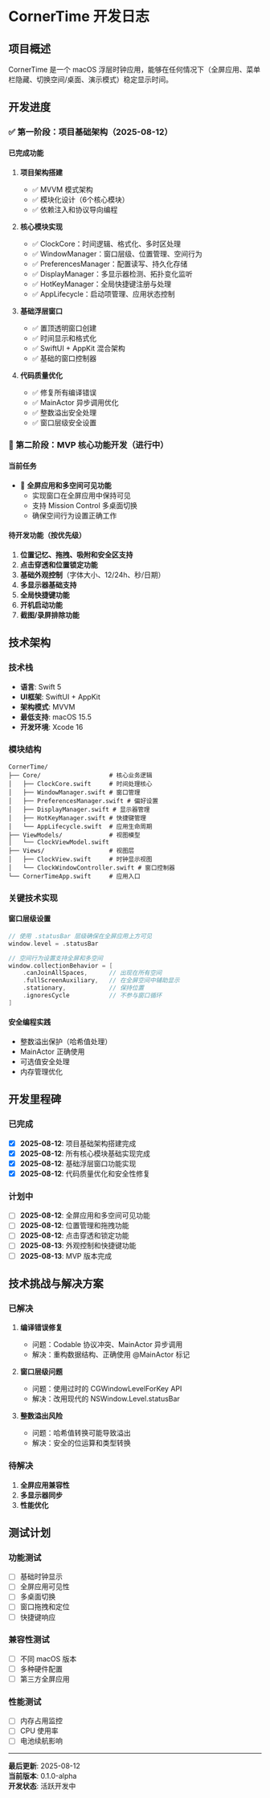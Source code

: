 # CornerTime 开发日志

## 项目概述
CornerTime 是一个 macOS 浮层时钟应用，能够在任何情况下（全屏应用、菜单栏隐藏、切换空间/桌面、演示模式）稳定显示时间。

## 开发进度

### ✅ 第一阶段：项目基础架构（2025-08-12）

#### 已完成功能
1. **项目架构搭建**
   - ✅ MVVM 模式架构
   - ✅ 模块化设计（6个核心模块）
   - ✅ 依赖注入和协议导向编程

2. **核心模块实现**
   - ✅ ClockCore：时间逻辑、格式化、多时区处理
   - ✅ WindowManager：窗口层级、位置管理、空间行为
   - ✅ PreferencesManager：配置读写、持久化存储
   - ✅ DisplayManager：多显示器检测、拓扑变化监听
   - ✅ HotKeyManager：全局快捷键注册与处理
   - ✅ AppLifecycle：启动项管理、应用状态控制

3. **基础浮层窗口**
   - ✅ 置顶透明窗口创建
   - ✅ 时间显示和格式化
   - ✅ SwiftUI + AppKit 混合架构
   - ✅ 基础的窗口控制器

4. **代码质量优化**
   - ✅ 修复所有编译错误
   - ✅ MainActor 异步调用优化
   - ✅ 整数溢出安全处理
   - ✅ 窗口层级安全设置

### 🚧 第二阶段：MVP 核心功能开发（进行中）

#### 当前任务
- 🔄 **全屏应用和多空间可见功能**
  - 实现窗口在全屏应用中保持可见
  - 支持 Mission Control 多桌面切换
  - 确保空间行为设置正确工作

#### 待开发功能（按优先级）
1. **位置记忆、拖拽、吸附和安全区支持**
2. **点击穿透和位置锁定功能**
3. **基础外观控制**（字体大小、12/24h、秒/日期）
4. **多显示器基础支持**
5. **全局快捷键功能**
6. **开机启动功能**
7. **截图/录屏排除功能**

## 技术架构

### 技术栈
- **语言**: Swift 5
- **UI框架**: SwiftUI + AppKit
- **架构模式**: MVVM
- **最低支持**: macOS 15.5
- **开发环境**: Xcode 16

### 模块结构
```
CornerTime/
├── Core/                   # 核心业务逻辑
│   ├── ClockCore.swift     # 时间处理核心
│   ├── WindowManager.swift # 窗口管理
│   ├── PreferencesManager.swift # 偏好设置
│   ├── DisplayManager.swift # 显示器管理
│   ├── HotKeyManager.swift # 快捷键管理
│   └── AppLifecycle.swift  # 应用生命周期
├── ViewModels/             # 视图模型
│   └── ClockViewModel.swift
├── Views/                  # 视图层
│   ├── ClockView.swift     # 时钟显示视图
│   └── ClockWindowController.swift # 窗口控制器
└── CornerTimeApp.swift     # 应用入口
```

### 关键技术实现

#### 窗口层级设置
```swift
// 使用 .statusBar 层级确保在全屏应用上方可见
window.level = .statusBar

// 空间行为设置支持全屏和多空间
window.collectionBehavior = [
    .canJoinAllSpaces,      // 出现在所有空间
    .fullScreenAuxiliary,   // 在全屏空间中辅助显示
    .stationary,            // 保持位置
    .ignoresCycle           // 不参与窗口循环
]
```

#### 安全编程实践
- 整数溢出保护（哈希值处理）
- MainActor 正确使用
- 可选值安全处理
- 内存管理优化

## 开发里程碑

### 已完成
- [x] **2025-08-12**: 项目基础架构搭建完成
- [x] **2025-08-12**: 所有核心模块基础实现完成
- [x] **2025-08-12**: 基础浮层窗口功能实现
- [x] **2025-08-12**: 代码质量优化和安全性修复

### 计划中
- [ ] **2025-08-12**: 全屏应用和多空间可见功能
- [ ] **2025-08-12**: 位置管理和拖拽功能
- [ ] **2025-08-12**: 点击穿透和锁定功能
- [ ] **2025-08-13**: 外观控制和快捷键功能
- [ ] **2025-08-13**: MVP 版本完成

## 技术挑战与解决方案

### 已解决
1. **编译错误修复**
   - 问题：Codable 协议冲突、MainActor 异步调用
   - 解决：重构数据结构、正确使用 @MainActor 标记

2. **窗口层级问题**
   - 问题：使用过时的 CGWindowLevelForKey API
   - 解决：改用现代的 NSWindow.Level.statusBar

3. **整数溢出风险**
   - 问题：哈希值转换可能导致溢出
   - 解决：安全的位运算和类型转换

### 待解决
1. **全屏应用兼容性**
2. **多显示器同步**
3. **性能优化**

## 测试计划

### 功能测试
- [ ] 基础时钟显示
- [ ] 全屏应用可见性
- [ ] 多桌面切换
- [ ] 窗口拖拽和定位
- [ ] 快捷键响应

### 兼容性测试
- [ ] 不同 macOS 版本
- [ ] 多种硬件配置
- [ ] 第三方全屏应用

### 性能测试
- [ ] 内存占用监控
- [ ] CPU 使用率
- [ ] 电池续航影响

---

**最后更新**: 2025-08-12  
**当前版本**: 0.1.0-alpha  
**开发状态**: 活跃开发中